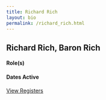 ```yaml
---
title: Richard Rich
layout: bio
permalink: /richard_rich.html
---
```


## Richard Rich, Baron Rich

#### Role(s)

#### Dates Active

<a href="{{ '/browse.html' | relative_url }}#Richard Riche" class="btn btn-custom">View Registers</a>